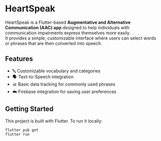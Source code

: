 # HeartSpeak

HeartSpeak is a Flutter-based **Augmentative and Alternative Communication (AAC) app** designed to help individuals with communication impairments express themselves more easily.  
It provides a simple, customizable interface where users can select words or phrases that are then converted into speech.

## Features
- 🔤 Customizable vocabulary and categories  
- 🗣️ Text-to-Speech integration  
- 📊 Basic data tracking for commonly used phrases  
- ☁️ Firebase integration for saving user preferences  

## Getting Started

This project is built with Flutter. To run it locally:

```bash
flutter pub get
flutter run
